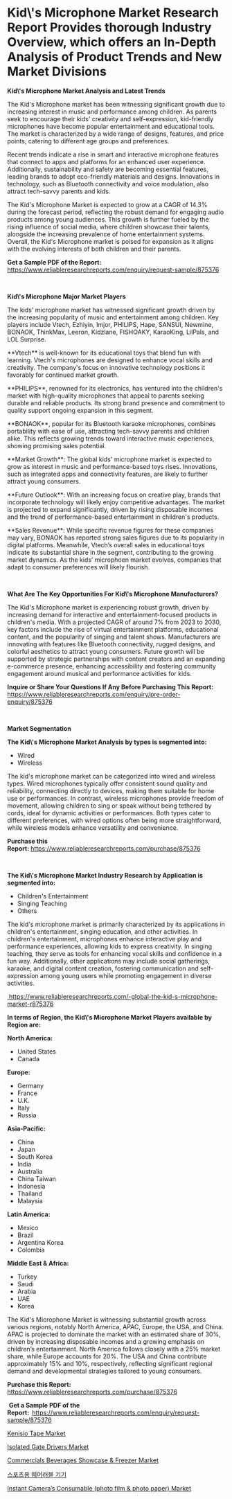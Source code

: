 <p><h1>Kid\'s Microphone Market Research Report Provides thorough Industry Overview, which offers an In-Depth Analysis of Product Trends and New Market Divisions</h1></p><p><strong>Kid\'s Microphone Market Analysis and Latest Trends</strong></p>
<p><p>The Kid's Microphone market has been witnessing significant growth due to increasing interest in music and performance among children. As parents seek to encourage their kids' creativity and self-expression, kid-friendly microphones have become popular entertainment and educational tools. The market is characterized by a wide range of designs, features, and price points, catering to different age groups and preferences.</p><p>Recent trends indicate a rise in smart and interactive microphone features that connect to apps and platforms for an enhanced user experience. Additionally, sustainability and safety are becoming essential features, leading brands to adopt eco-friendly materials and designs. Innovations in technology, such as Bluetooth connectivity and voice modulation, also attract tech-savvy parents and kids.</p><p>The Kid's Microphone Market is expected to grow at a CAGR of 14.3% during the forecast period, reflecting the robust demand for engaging audio products among young audiences. This growth is further fueled by the rising influence of social media, where children showcase their talents, alongside the increasing prevalence of home entertainment systems. Overall, the Kid's Microphone market is poised for expansion as it aligns with the evolving interests of both children and their parents.</p></p>
<p><strong>Get a Sample PDF of the Report:&nbsp;</strong> <a href="https://www.reliableresearchreports.com/enquiry/request-sample/875376">https://www.reliableresearchreports.com/enquiry/request-sample/875376</a></p>
<p>&nbsp;</p>
<p><strong>Kid\'s Microphone Major Market Players</strong></p>
<p><p>The kids' microphone market has witnessed significant growth driven by the increasing popularity of music and entertainment among children. Key players include Vtech, Ezhiyin, Imjor, PHILIPS, Hape, SANSUI, Newmine, BONAOK, ThinkMax, Leeron, Kidzlane, FISHOAKY, KaraoKing, LilPals, and LOL Surprise.</p><p>**Vtech** is well-known for its educational toys that blend fun with learning. Vtech's microphones are designed to enhance vocal skills and creativity. The company's focus on innovative technology positions it favorably for continued market growth.</p><p>**PHILIPS**, renowned for its electronics, has ventured into the children's market with high-quality microphones that appeal to parents seeking durable and reliable products. Its strong brand presence and commitment to quality support ongoing expansion in this segment.</p><p>**BONAOK**, popular for its Bluetooth karaoke microphones, combines portability with ease of use, attracting tech-savvy parents and children alike. This reflects growing trends toward interactive music experiences, showing promising sales potential.</p><p>**Market Growth**: The global kids' microphone market is expected to grow as interest in music and performance-based toys rises. Innovations, such as integrated apps and connectivity features, are likely to further attract young consumers. </p><p>**Future Outlook**: With an increasing focus on creative play, brands that incorporate technology will likely enjoy competitive advantages. The market is projected to expand significantly, driven by rising disposable incomes and the trend of performance-based entertainment in children's products.</p><p>**Sales Revenue**: While specific revenue figures for these companies may vary, BONAOK has reported strong sales figures due to its popularity in digital platforms. Meanwhile, Vtech’s overall sales in educational toys indicate its substantial share in the segment, contributing to the growing market dynamics. As the kids’ microphoen market evolves, companies that adapt to consumer preferences will likely flourish.</p></p>
<p>&nbsp;</p>
<p><strong>What Are The Key Opportunities For Kid\'s Microphone Manufacturers?</strong></p>
<p><p>The Kid's Microphone market is experiencing robust growth, driven by increasing demand for interactive and entertainment-focused products in children's media. With a projected CAGR of around 7% from 2023 to 2030, key factors include the rise of virtual entertainment platforms, educational content, and the popularity of singing and talent shows. Manufacturers are innovating with features like Bluetooth connectivity, rugged designs, and colorful aesthetics to attract young consumers. Future growth will be supported by strategic partnerships with content creators and an expanding e-commerce presence, enhancing accessibility and fostering community engagement around musical and performance activities for kids.</p></p>
<p><strong>Inquire or Share Your Questions If Any Before Purchasing This Report:</strong> <a href="https://www.reliableresearchreports.com/enquiry/pre-order-enquiry/875376">https://www.reliableresearchreports.com/enquiry/pre-order-enquiry/875376</a></p>
<p>&nbsp;</p>
<p><strong>Market Segmentation</strong></p>
<p><strong>The Kid\'s Microphone Market Analysis by types is segmented into:</strong></p>
<p><ul><li>Wired</li><li>Wireless</li></ul></p>
<p><p>The kid's microphone market can be categorized into wired and wireless types. Wired microphones typically offer consistent sound quality and reliability, connecting directly to devices, making them suitable for home use or performances. In contrast, wireless microphones provide freedom of movement, allowing children to sing or speak without being tethered by cords, ideal for dynamic activities or performances. Both types cater to different preferences, with wired options often being more straightforward, while wireless models enhance versatility and convenience.</p></p>
<p><strong>Purchase this Report:&nbsp;</strong><a href="https://www.reliableresearchreports.com/purchase/875376">https://www.reliableresearchreports.com/purchase/875376</a></p>
<p>&nbsp;</p>
<p><strong>The Kid\'s Microphone Market Industry Research by Application is segmented into:</strong></p>
<p><ul><li>Children's Entertainment</li><li>Singing Teaching</li><li>Others</li></ul></p>
<p><p>The kid's microphone market is primarily characterized by its applications in children's entertainment, singing education, and other activities. In children's entertainment, microphones enhance interactive play and performance experiences, allowing kids to express creativity. In singing teaching, they serve as tools for enhancing vocal skills and confidence in a fun way. Additionally, other applications may include social gatherings, karaoke, and digital content creation, fostering communication and self-expression among young users while promoting engagement in diverse activities.</p></p>
<p><a href="https://www.reliableresearchreports.com/-global-the-kid-s-microphone-market-r875376">&nbsp;https://www.reliableresearchreports.com/-global-the-kid-s-microphone-market-r875376</a></p>
<p><strong>In terms of Region, the Kid\'s Microphone Market Players available by Region are:</strong></p>
<p>
    <p> <strong> North America: </strong>
        <ul>
            <li>United States</li>
            <li>Canada</li>
        </ul>
        </p> 
    <p> <strong> Europe: </strong>
        <ul>
            <li>Germany</li>
            <li>France</li>
            <li>U.K.</li>
            <li>Italy</li>
            <li>Russia</li>
        </ul>
        </p> 
    <p> <strong> Asia-Pacific: </strong>
        <ul>
            <li>China</li>
            <li>Japan</li>
            <li>South Korea</li>
            <li>India</li>
            <li>Australia</li>
            <li>China Taiwan</li>
            <li>Indonesia</li>
            <li>Thailand</li>
            <li>Malaysia</li>
        </ul>
        </p> 
    <p> <strong> Latin America: </strong>
        <ul>
            <li>Mexico</li>
            <li>Brazil</li>
            <li>Argentina Korea</li>
            <li>Colombia</li>
        </ul>
        </p> 
    <p> <strong> Middle East & Africa: </strong>
        <ul>
            <li>Turkey</li>
            <li>Saudi</li>
            <li>Arabia</li>
            <li>UAE</li>
            <li>Korea</li>
        </ul>
    </p>
    </p>
<p><p>The Kid's Microphone Market is witnessing substantial growth across various regions, notably North America, APAC, Europe, the USA, and China. APAC is projected to dominate the market with an estimated share of 30%, driven by increasing disposable incomes and a growing emphasis on children’s entertainment. North America follows closely with a 25% market share, while Europe accounts for 20%. The USA and China contribute approximately 15% and 10%, respectively, reflecting significant regional demand and developmental strategies tailored to young consumers.</p></p>
<p><strong>Purchase this Report: </strong><a href="https://www.reliableresearchreports.com/purchase/875376">https://www.reliableresearchreports.com/purchase/875376</a></p>
<p>&nbsp;<strong>Get a Sample PDF of the Report:&nbsp;&nbsp;</strong><a href="https://www.reliableresearchreports.com/enquiry/request-sample/875376">https://www.reliableresearchreports.com/enquiry/request-sample/875376</a></p>
<p><strong></strong></p>
<p><p><a href="https://github.com/gulaimolin/Market-Research-Report-List-6/blob/main/kenisio-tape-market.md">Kenisio Tape Market</a></p><p><a href="https://www.linkedin.com/pulse/global-isolated-gate-drivers-market-size-trends-analysis-regional-npl8c?trackingId=JhdQT2dORyWS447UjGnpmw%3D%3D">Isolated Gate Drivers Market</a></p><p><a href="https://issuu.com/reportprime-2/docs/commercials-beverages-showcase-free_954881e46e3072">Commercials Beverages Showcase & Freezer Market</a></p><p><a href="https://medium.com/@kelvinfeenrey98677/%EC%8A%A4%ED%8F%AC%EC%B8%A0-%EC%8B%9C%EC%9E%A5%EC%9D%98-%EC%9B%A8%EC%96%B4%EB%9F%AC%EB%B8%94-%EA%B8%B0%EA%B8%B0-%EA%B8%80%EB%A1%9C%EB%B2%8C-%EC%8B%9C%EC%9E%A5-%ED%86%B5%EC%B0%B0%EB%A0%A5-%EB%B0%8F-%EC%A7%80%EC%97%AD-%EB%B6%84%EC%84%9D-2024-2031-20c78aaae82d">스포츠용 웨어러블 기기</a></p><p><a href="https://issuu.com/reportprime-2/docs/instant-cameras-consumable-photo-fi_a94d5a9ea97826">Instant Camera’s Consumable (photo film & photo paper) Market</a></p></p>